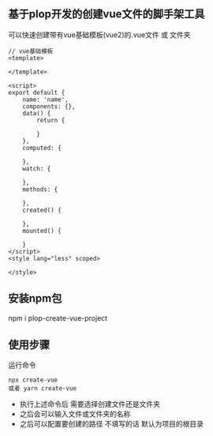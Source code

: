 ## 基于plop开发的创建vue文件的脚手架工具

可以快速创建带有vue基础模板(vue2)的.vue文件 或 文件夹

```
// vue基础模板
<template>
       
</template>

<script>
export default {
    name: 'name',
    components: {},
    data() {
        return {
            
        }
    },
    computed: {
   
    },
    watch: {

    },
    methods: {
        
    },
    created() {
        
    },
    mounted() {

    }
</script>
<style lang="less" scoped>
    
</style>

```

## 安装npm包

npm i plop-create-vue-project

## 使用步骤

运行命令
```
npx create-vue
或者 yarn create-vue
```

- 执行上述命令后 需要选择创建文件还是文件夹
- 之后会可以输入文件或文件夹的名称
- 之后可以配置要创建的路径 不填写的话 默认为项目的根目录








